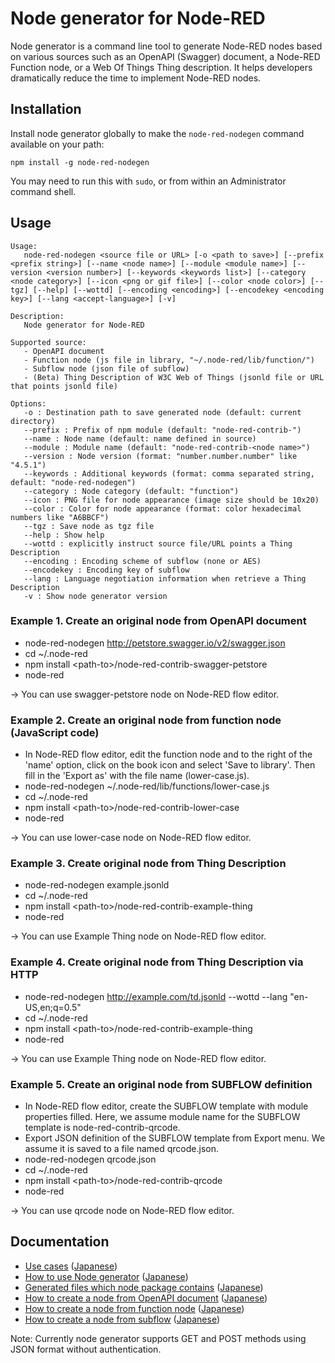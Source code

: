 # Node generator for Node-RED

Node generator is a command line tool to generate Node-RED nodes based on various sources such as an OpenAPI (Swagger) document, a Node-RED Function node, or a Web Of Things Thing description.
It helps developers dramatically reduce the time to implement Node-RED nodes.

## Installation

Install node generator globally to make the `node-red-nodegen` command available on your path:

    npm install -g node-red-nodegen

You may need to run this with `sudo`, or from within an Administrator command shell.

## Usage

    Usage:
       node-red-nodegen <source file or URL> [-o <path to save>] [--prefix <prefix string>] [--name <node name>] [--module <module name>] [--version <version number>] [--keywords <keywords list>] [--category <node category>] [--icon <png or gif file>] [--color <node color>] [--tgz] [--help] [--wottd] [--encoding <encoding>] [--encodekey <encoding key>] [--lang <accept-language>] [-v]
    
    Description:
       Node generator for Node-RED
    
    Supported source:
       - OpenAPI document
       - Function node (js file in library, "~/.node-red/lib/function/")
       - Subflow node (json file of subflow)
       - (Beta) Thing Description of W3C Web of Things (jsonld file or URL that points jsonld file)
    
    Options:
       -o : Destination path to save generated node (default: current directory)
       --prefix : Prefix of npm module (default: "node-red-contrib-")
       --name : Node name (default: name defined in source)
       --module : Module name (default: "node-red-contrib-<node name>")
       --version : Node version (format: "number.number.number" like "4.5.1")
       --keywords : Additional keywords (format: comma separated string, default: "node-red-nodegen")
       --category : Node category (default: "function")
       --icon : PNG file for node appearance (image size should be 10x20)
       --color : Color for node appearance (format: color hexadecimal numbers like "A6BBCF")
       --tgz : Save node as tgz file
       --help : Show help
       --wottd : explicitly instruct source file/URL points a Thing Description
       --encoding : Encoding scheme of subflow (none or AES)
       --encodekey : Encoding key of subflow
       --lang : Language negotiation information when retrieve a Thing Description
       -v : Show node generator version

### Example 1. Create an original node from OpenAPI document

- node-red-nodegen http://petstore.swagger.io/v2/swagger.json
- cd ~/.node-red
- npm install \<path-to\>/node-red-contrib-swagger-petstore
- node-red

-> You can use swagger-petstore node on Node-RED flow editor.

### Example 2. Create an original node from function node (JavaScript code)

- In Node-RED flow editor, edit the function node and to the right of the 'name' option, click on the book icon and select 'Save to library'. Then fill in the 'Export as' with the file name (lower-case.js).
- node-red-nodegen ~/.node-red/lib/functions/lower-case.js
- cd ~/.node-red
- npm install \<path-to\>/node-red-contrib-lower-case
- node-red

-> You can use lower-case node on Node-RED flow editor.

### Example 3. Create original node from Thing Description

- node-red-nodegen example.jsonld
- cd ~/.node-red
- npm install \<path-to\>/node-red-contrib-example-thing
- node-red

-> You can use Example Thing node on Node-RED flow editor.

### Example 4. Create original node from Thing Description via HTTP

- node-red-nodegen http://example.com/td.jsonld --wottd --lang "en-US,en;q=0.5"
- cd ~/.node-red
- npm install \<path-to\>/node-red-contrib-example-thing
- node-red

-> You can use Example Thing node on Node-RED flow editor.

### Example 5. Create an original node from SUBFLOW definition

- In Node-RED flow editor, create the SUBFLOW template with module properties filled.  Here, we assume module name for the SUBFLOW template is node-red-contrib-qrcode.
- Export JSON definition of the SUBFLOW template from Export menu.  We assume it is saved to a file named qrcode.json.
- node-red-nodegen qrcode.json
- cd ~/.node-red
- npm install \<path-to\>/node-red-contrib-qrcode
- node-red

-> You can use qrcode node on Node-RED flow editor.

## Documentation

- [Use cases](https://github.com/node-red/node-red-nodegen/blob/0.2.0/docs/index.md#use-cases) ([Japanese](https://github.com/node-red/node-red-nodegen/blob/0.2.0/docs/index_ja.md#use-cases))
- [How to use Node generator](https://github.com/node-red/node-red-nodegen/blob/0.2.0/docs/index.md#how-to-use-node-generator) ([Japanese](https://github.com/node-red/node-red-nodegen/blob/0.2.0/docs/index_ja.md#how-to-use-node-generator))
- [Generated files which node package contains](https://github.com/node-red/node-red-nodegen/blob/0.2.0/docs/index.md#generated-files-which-node-package-contains) ([Japanese](https://github.com/node-red/node-red-nodegen/blob/0.2.0/docs/index_ja.md#generated-files-which-node-package-contains))
- [How to create a node from OpenAPI document](https://github.com/node-red/node-red-nodegen/blob/0.2.0/docs/index.md#how-to-create-a-node-from-openapi-document) ([Japanese](https://github.com/node-red/node-red-nodegen/blob/0.2.0/docs/index_ja.md#how-to-create-a-node-from-openapi-document))
- [How to create a node from function node](https://github.com/node-red/node-red-nodegen/blob/0.2.0/docs/index.md#how-to-create-a-node-from-function-node) ([Japanese](https://github.com/node-red/node-red-nodegen/blob/0.2.0/docs/index_ja.md#how-to-create-a-node-from-function-node))
- [How to create a node from subflow](https://github.com/node-red/node-red-nodegen/blob/0.2.0/docs/index.md#how-to-create-a-node-from-subflow) ([Japanese](https://github.com/node-red/node-red-nodegen/blob/0.2.0/docs/index_ja.md#how-to-create-a-node-from-subflow))

Note: Currently node generator supports GET and POST methods using JSON format without authentication.
